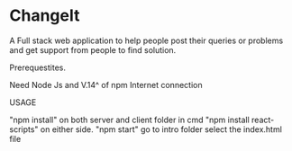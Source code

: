 # ChangeIt
A Full stack web application to help people post their queries or problems and get support from people to find solution. 

Prerequestites.

Need Node Js and V.14^ of npm
Internet connection

USAGE

"npm install" on both server and client folder in cmd
"npm install react-scripts" on either side.
"npm start"
go to intro folder select the index.html file
